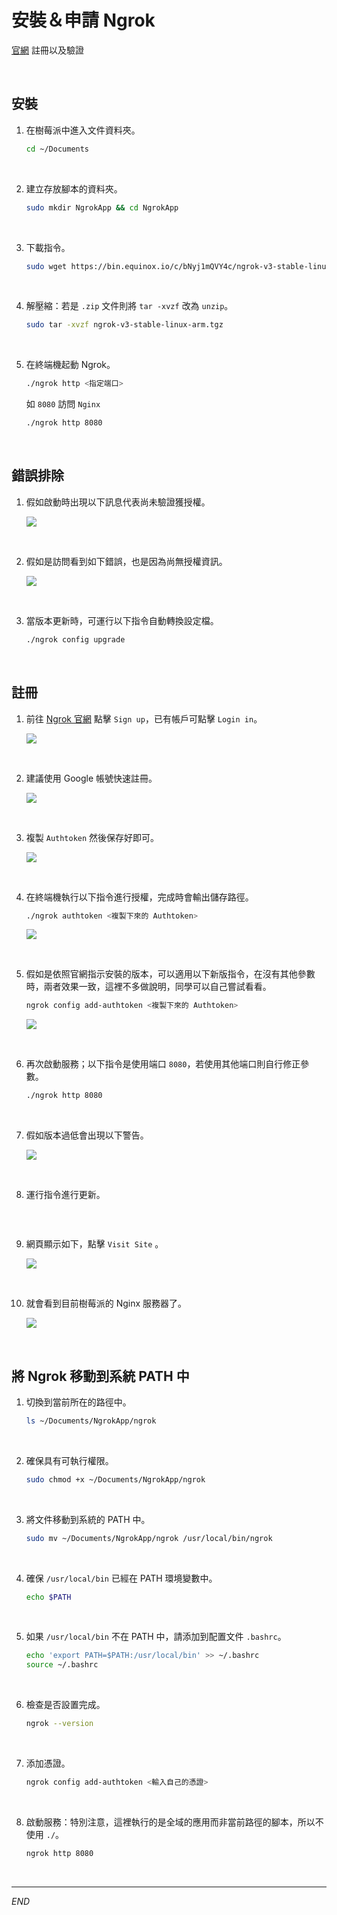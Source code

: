 # 安裝＆申請 Ngrok

[官網](https://ngrok.com/) 註冊以及驗證

<br>


## 安裝

1. 在樹莓派中進入文件資料夾。

    ```bash
    cd ~/Documents
    ```

<br>

2. 建立存放腳本的資料夾。

    ```bash
    sudo mkdir NgrokApp && cd NgrokApp
    ```

<br>

3. 下載指令。

    ```bash
    sudo wget https://bin.equinox.io/c/bNyj1mQVY4c/ngrok-v3-stable-linux-arm.tgz
    ```

<br>

4. 解壓縮：若是 `.zip` 文件則將 `tar -xvzf` 改為 `unzip`。

    ```bash
    sudo tar -xvzf ngrok-v3-stable-linux-arm.tgz
    ```

<br>

5. 在終端機起動 Ngrok。

    ```bash
    ./ngrok http <指定端口>
    ```

    如 `8080` 訪問 `Nginx`

    ```bash
    ./ngrok http 8080
    ```

<br>

## 錯誤排除

1. 假如啟動時出現以下訊息代表尚未驗證獲授權。 

    ![](images/img_117.png)

<br>

2. 假如是訪問看到如下錯誤，也是因為尚無授權資訊。
   
   ![](images/img_95.png)

<br>

3. 當版本更新時，可運行以下指令自動轉換設定檔。

    ```bash
    ./ngrok config upgrade
    ```

<br>

## 註冊

1. 前往 [Ngrok 官網](https://ngrok.com/) 點擊 `Sign up`，已有帳戶可點擊 `Login in`。

    ![](images/img_32.png)

<br>

2. 建議使用 Google 帳號快速註冊。

    ![](images/img_33.png)

<br>

3. 複製 `Authtoken` 然後保存好即可。

    ![](images/img_31.png)

<br>

4. 在終端機執行以下指令進行授權，完成時會輸出儲存路徑。

    ```bash
    ./ngrok authtoken <複製下來的 Authtoken>
    ```

    ![](images/img_118.png)

<br>

5. 假如是依照官網指示安裝的版本，可以適用以下新版指令，在沒有其他參數時，兩者效果一致，這裡不多做說明，同學可以自己嘗試看看。

    ```bash
    ngrok config add-authtoken <複製下來的 Authtoken>
    ```

    ![](images/img_94.png)

<br>

6. 再次啟動服務；以下指令是使用端口 `8080`，若使用其他端口則自行修正參數。

    ```bash
    ./ngrok http 8080
    ```

<br>

7. 假如版本過低會出現以下警告。

    ![](images/img_34.png)

<br>

8. 運行指令進行更新。

```bash

```

<br>

9. 網頁顯示如下，點擊 `Visit Site` 。

    ![](images/img_96.png)

<br>

10. 就會看到目前樹莓派的 Nginx 服務器了。

    ![](images/img_97.png)

<br>

## 將 Ngrok 移動到系統 PATH 中

1. 切換到當前所在的路徑中。

    ```bash
    ls ~/Documents/NgrokApp/ngrok
    ```

<br>

2. 確保具有可執行權限。

    ```bash
    sudo chmod +x ~/Documents/NgrokApp/ngrok
    ```

<br>

3. 將文件移動到系統的 PATH 中。

    ```bash
    sudo mv ~/Documents/NgrokApp/ngrok /usr/local/bin/ngrok
    ```

<br>

4. 確保 `/usr/local/bin` 已經在 PATH 環境變數中。

    ```bash
    echo $PATH
    ```

<br>

5. 如果 `/usr/local/bin` 不在 PATH 中，請添加到配置文件 `.bashrc`。

    ```bash
    echo 'export PATH=$PATH:/usr/local/bin' >> ~/.bashrc
    source ~/.bashrc
    ```

<br>

6. 檢查是否設置完成。

    ```bash
    ngrok --version
    ```

<br>

7. 添加憑證。

    ```bash
    ngrok config add-authtoken <輸入自己的憑證>
    ```

<br>

8. 啟動服務：特別注意，這裡執行的是全域的應用而非當前路徑的腳本，所以不使用 `./`。

    ```bash
    ngrok http 8080
    ```

<br>

___

_END_